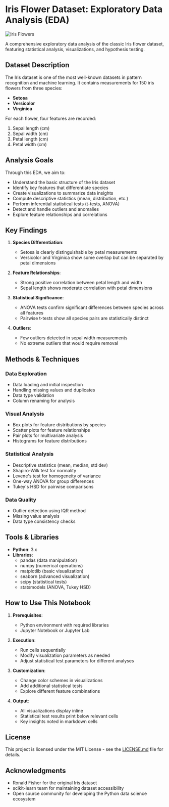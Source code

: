 # Iris Flower Dataset: Exploratory Data Analysis (EDA)

![Iris Flowers](https://upload.wikimedia.org/wikipedia/commons/5/56/Kosaciec_szczecinkowaty_Iris_setosa.jpg)

A comprehensive exploratory data analysis of the classic Iris flower dataset, featuring statistical analysis, visualizations, and hypothesis testing.

## Dataset Description

The Iris dataset is one of the most well-known datasets in pattern recognition and machine learning. It contains measurements for 150 iris flowers from three species:

- **Setosa**
- **Versicolor**
- **Virginica**

For each flower, four features are recorded:
1. Sepal length (cm)
2. Sepal width (cm)
3. Petal length (cm)
4. Petal width (cm)

## Analysis Goals

Through this EDA, we aim to:
- Understand the basic structure of the Iris dataset
- Identify key features that differentiate species
- Create visualizations to summarize data insights
- Compute descriptive statistics (mean, distribution, etc.)
- Perform inferential statistical tests (t-tests, ANOVA)
- Detect and handle outliers and anomalies
- Explore feature relationships and correlations

## Key Findings

1. **Species Differentiation**:
   - Setosa is clearly distinguishable by petal measurements
   - Versicolor and Virginica show some overlap but can be separated by petal dimensions

2. **Feature Relationships**:
   - Strong positive correlation between petal length and width
   - Sepal length shows moderate correlation with petal dimensions

3. **Statistical Significance**:
   - ANOVA tests confirm significant differences between species across all features
   - Pairwise t-tests show all species pairs are statistically distinct

4. **Outliers**:
   - Few outliers detected in sepal width measurements
   - No extreme outliers that would require removal

## Methods & Techniques

### Data Exploration
- Data loading and initial inspection
- Handling missing values and duplicates
- Data type validation
- Column renaming for analysis

### Visual Analysis
- Box plots for feature distributions by species
- Scatter plots for feature relationships
- Pair plots for multivariate analysis
- Histograms for feature distributions

### Statistical Analysis
- Descriptive statistics (mean, median, std dev)
- Shapiro-Wilk test for normality
- Levene's test for homogeneity of variance
- One-way ANOVA for group differences
- Tukey's HSD for pairwise comparisons

### Data Quality
- Outlier detection using IQR method
- Missing value analysis
- Data type consistency checks

## Tools & Libraries

- **Python**: 3.x
- **Libraries**:
  - pandas (data manipulation)
  - numpy (numerical operations)
  - matplotlib (basic visualization)
  - seaborn (advanced visualization)
  - scipy (statistical tests)
  - statsmodels (ANOVA, Tukey HSD)

## How to Use This Notebook

1. **Prerequisites**:
   - Python environment with required libraries
   - Jupyter Notebook or Jupyter Lab

2. **Execution**:
   - Run cells sequentially
   - Modify visualization parameters as needed
   - Adjust statistical test parameters for different analyses

3. **Customization**:
   - Change color schemes in visualizations
   - Add additional statistical tests
   - Explore different feature combinations

4. **Output**:
   - All visualizations display inline
   - Statistical test results print below relevant cells
   - Key insights noted in markdown cells


## License

This project is licensed under the MIT License - see the [LICENSE.md](LICENSE.md) file for details.

## Acknowledgments

- Ronald Fisher for the original Iris dataset
- scikit-learn team for maintaining dataset accessibility
- Open source community for developing the Python data science ecosystem
